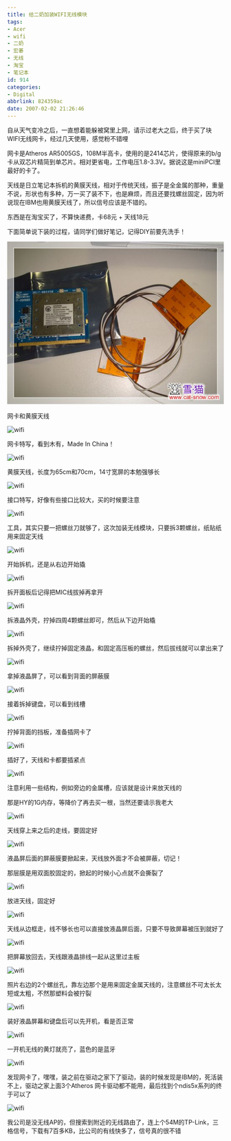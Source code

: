 ```yaml
---
title: 给二奶加装WIFI无线模块
tags:
- Acer
- wifi
- 二奶
- 宏碁
- 无线
- 淘宝
- 笔记本
id: 914
categories:
- Digital
abbrlink: 824359ac
date: 2007-02-02 21:26:46
---
```


自从天气变冷之后，一直想着能躲被窝里上网，请示过老大之后，终于买了块WIFI无线网卡，经过几天使用，感觉粉不错哩

网卡是Atheros AR5005GS，108M半高卡，使用的是2414芯片，使得原来的b/g卡从双芯片精简到单芯片。相对更省电，工作电压1.8-3.3V。据说这是miniPCI里最好的卡了。

天线是日立笔记本拆机的黄膜天线，相对于传统天线，振子是全金属的那种，重量不说，形状也有多种，万一买了装不下，也是麻烦，而且还要找螺丝固定，因为听说现在IBM也用黄膜天线了，所以信号应该是不错的。

东西是在淘宝买了，不算快递费，卡68元 + 天线18元

下面简单说下装的过程，请同学们做好笔记，记得DIY前要先洗手！

![wifi](/images/2007/02/02_200702022128128671_12744.jpg)

网卡和黄膜天线
<!--more-->

![wifi](/blog/upload/2007/2/200702022151062278.jpg)

网卡特写，看到木有，Made In China！



![wifi](/blog/upload/2007/2/200702022151230257.jpg)

黄膜天线，长度为65cm和70cm，14寸宽屏的本勉强够长



![wifi](/blog/upload/2007/2/200702022151308512.jpg)

接口特写，好像有些接口比较大，买的时候要注意



![wifi](/blog/upload/2007/2/200702022151374516.jpg)

工具，其实只要一把螺丝刀就够了，这次加装无线模块，只要拆3颗螺丝，纸贴纸用来固定天线



![wifi](/blog/upload/2007/2/200702022151447240.jpg)

开始拆机，还是从右边开始撬



![wifi](/blog/upload/2007/2/200702022151537217.jpg)

拆开面板后记得把MIC线拔掉再拿开



![wifi](/blog/upload/2007/2/200702022152107057.jpg)

拆液晶外壳，拧掉四周4颗螺丝即可，然后从下边开始橇



![wifi](/blog/upload/2007/2/200702022152153368.jpg)

拆掉外壳了，继续拧掉固定液晶，和固定高压板的螺丝，然后拔线就可以拿出来了



![wifi](/blog/upload/2007/2/200702022152231735.jpg)

拿掉液晶屏了，可以看到背面的屏蔽膜



![wifi](/blog/upload/2007/2/200702022152274016.jpg)

接着拆掉键盘，可以看到线槽



![wifi](/blog/upload/2007/2/200702022152337213.jpg)

拧掉背面的挡板，准备插网卡了



![wifi](/blog/upload/2007/2/200702022152381615.jpg)

插好了，天线和卡都要插紧点



![wifi](/blog/upload/2007/2/200702022152451554.jpg)

注意利用一些结构，例如旁边的金属槽，应该就是设计来放天线的

那是HY的1G内存，等降价了再去买一根，当然还要请示我老大



![wifi](/blog/upload/2007/2/200702022152514517.jpg)

天线穿上来之后的走线，要固定好



![wifi](/blog/upload/2007/2/200702022152565774.jpg)

液晶屏后面的屏蔽膜要掀起来，天线放外面才不会被屏蔽，切记！

那层膜是用双面胶固定的，掀起的时候小心点就不会撕裂了



![wifi](/blog/upload/2007/2/200702022153043703.jpg)

放进天线，固定好



![wifi](/blog/upload/2007/2/200702022153114080.jpg)

天线从边框走，线不够长也可以直接放液晶屏后面，只要不导致屏幕被压到就好了



![wifi](/blog/upload/2007/2/200702022153162861.jpg)

把屏幕放回去，天线跟液晶排线一起从这里过主板



![wifi](/blog/upload/2007/2/200702022153221688.jpg)

照片右边的2个螺丝孔，靠左边那个是用来固定金属天线的，注意螺丝不可太长太短或太粗，不然那塑料会被拧裂



![wifi](/blog/upload/2007/2/200702022153386853.jpg)

装好液晶屏幕和键盘后可以先开机，看是否正常



![wifi](/blog/upload/2007/2/200702022153437457.jpg)

一开机无线的黄灯就亮了，蓝色的是蓝牙



![wifi](/blog/upload/2007/2/200702022153498850.jpg)

发现网卡了，嘿嘿，装之前在驱动之家下了驱动，装的时候发现是IBM的，死活装不上，驱动之家上面3个Atheros 网卡驱动都不能用，最后找到个ndis5x系列的终于可以了



![wifi](/blog/upload/2007/2/200702022153552700.jpg)

我公司是没无线AP的，但搜索到附近的无线路由了，连上个54M的TP-Link，三格信号，下载有7百多KB，比公司的有线快多了，信号真的很不错